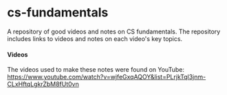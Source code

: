 # cs-fundamentals
A repository of good videos and notes on CS fundamentals. The repository includes links to videos and notes on each video's key topics.

#### Videos
The videos used to make these notes were found on YouTube:
https://www.youtube.com/watch?v=wjfeGxqAQOY&list=PLrjkTql3jnm-CLxHftqLgkrZbM8fUt0vn

